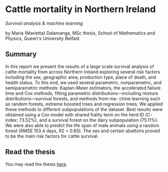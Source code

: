 # Cattle mortality in Northern Ireland

_Survival analysis & machine learning_

by Maria (Marietta) Dalamanga, MSc thesis, School of Mathematics and Physics, Queen's University Belfast

## Summary

In this report we present the results of a large scale survival analysis of cattle mortality from across Northern Ireland exploring several risk factors including the sex, geographic area, production type, place of death, and health status. To this end, we used several parametric, nonparametric, and semiparametric methods: Kaplan-Meier estimators, the accelerated failure time and Cox methods, fitting parametric distributions—including mixture distributions—survival forests, and methods from ma- chine learning such as random forests, extreme boosted trees and regression trees. We applied these methods to different subpopulations of the dataset. Best results were obtained using a Cox model with shared frailty term on the herd ID (C- index: 73.52%), and a survival forest on the dairy subpopulation (75.11%). We were also able to predict the life span of male animals using a random forest (RMSE 153.4 days, R2 = 0.65). The sex and certain abattoirs proved to be the main risk factors for cattle survival.

## Read the thesis

You may read the thesis [here](https://marietta-d.github.io/cattle-mortality/cattle-mortality-msc-thesis.pdf).


